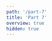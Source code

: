 ```yaml
---
path: '/part-7'
title: 'Part 7'
overview: true
hidden: true
---
```


<pages-in-this-section></pages-in-this-section>

<exercises-in-this-section></exercises-in-this-section>
